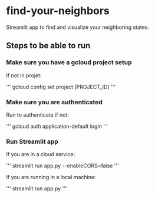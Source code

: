 # find-your-neighbors
Streamlit app to find and visualize your neighboring states.

## Steps to be able to run

### Make sure you have a gcloud project setup

If not in projet:

'''
gcloud config set project [PROJECT_ID]
'''

### Make sure you are authenticated

Run to authenticate if not:

'''
gcloud auth application-default login
'''

### Run Streamlit app

If you are in a cloud service:

'''
streamlit run app.py --enableCORS=false
'''

If you are running in a local machine:

'''
streamlit run app.py
'''
